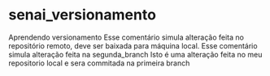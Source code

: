 # senai_versionamento

Aprendendo versionamento
Esse comentário simula alteração feita no repositório remoto, deve ser baixada para máquina local.
Esse comentário simula alteração feita na segunda_branch
Isto é uma alteração feita no meu repositorio local e sera commitada na primeira branch
